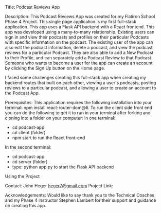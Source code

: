 Title: Podcast Reviews App

Description:  This Podcast Reviews App was created for my Flatiron School Phase 4 Project.  This single page application is my first full-stack application.  This app uses a Flask API backend with a React frontend.  This app was developed using a many-to-many relationship.  Existing users can sign in and view their podcasts and profiles on their particular Podcasts with specific information on the podcast.  The existing user of the app can also edit the podcast information, delete a podcast, and view the podcast reviews for a particular Podcast.  They are also able to add a New Podcast to their Profile, and can separately add a Podcast Review to that Podcast.  Someone who wants to become a user for the app can create an account by clicking the Sign Up button on the Home page.

I faced some challenges creating this full-stack app when creating my backend routes that built on each other, viewing a user's podcasts, posting reviews to a particular podcast, and allowing a user to create an account to the Podcast App.

Prerequisites: This application requires the following installation into your terminal: npm install react-router-dom@6.  To run the client side front end you can do the following to get it to run in your terminal after forking and cloning into a folder on your computer:
In one terminal:
- cd podcast-app
- cd client (folder)
- npm start to run the React front-end

In the second terminal:
- cd podcast-app
- cd server (folder)
- type: python app.py to start the Flask API backend 


Using the Project

Contact:
John Heger
heger7@gmail.com
Project Link: 

Acknowledgements:
Would like to say thank you to the Technical Coaches and my Phase 4 Instructor Stephen Lambert for their support and guidance on creating this app.  
